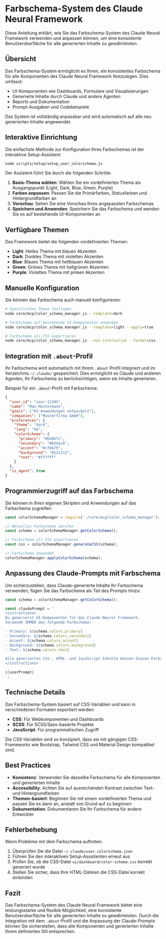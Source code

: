 # Farbschema-System des Claude Neural Framework

Diese Anleitung erklärt, wie Sie das Farbschema-System des Claude Neural Framework verwenden und anpassen können, um eine konsistente Benutzeroberfläche für alle generierten Inhalte zu gewährleisten.

## Übersicht

Das Farbschema-System ermöglicht es Ihnen, ein konsistentes Farbschema für alle Komponenten des Claude Neural Framework festzulegen. Dies umfasst:

- UI-Komponenten wie Dashboards, Formulare und Visualisierungen
- Generierte Inhalte durch Claude und andere Agenten
- Reports und Dokumentation
- Prompt-Ausgaben und Codebeispiele

Das System ist vollständig anpassbar und wird automatisch auf alle neu generierten Inhalte angewendet.

## Interaktive Einrichtung

Die einfachste Methode zur Konfiguration Ihres Farbschemas ist der interaktive Setup-Assistent:

```bash
node scripts/setup/setup_user_colorschema.js
```

Der Assistent führt Sie durch die folgenden Schritte:

1. **Basis-Thema wählen**: Wählen Sie ein vordefiniertes Thema als Ausgangspunkt (Light, Dark, Blue, Green, Purple)
2. **Farben anpassen**: Passen Sie die Primärfarben, Statusfarben und Hintergrundfarben an
3. **Vorschau**: Sehen Sie eine Vorschau Ihres angepassten Farbschemas
4. **Speichern und Anwenden**: Speichern Sie das Farbschema und wenden Sie es auf bestehende UI-Komponenten an

## Verfügbare Themen

Das Framework bietet die folgenden vordefinierten Themen:

- **Light**: Helles Thema mit blauen Akzenten
- **Dark**: Dunkles Thema mit violetten Akzenten
- **Blue**: Blaues Thema mit hellblauen Akzenten
- **Green**: Grünes Thema mit hellgrünen Akzenten
- **Purple**: Violettes Thema mit pinken Akzenten

## Manuelle Konfiguration

Sie können das Farbschema auch manuell konfigurieren:

```bash
# Spezifisches Thema festlegen
node core/mcp/color_schema_manager.js --template=dark

# Farbschema auf bestehende UI-Komponenten anwenden
node core/mcp/color_schema_manager.js --template=light --apply=true

# Farbschema als CSS exportieren
node core/mcp/color_schema_manager.js --non-interactive --format=css
```

## Integration mit `.about`-Profil

Ihr Farbschema wird automatisch mit Ihrem `.about`-Profil integriert und im Verzeichnis `~/.claude/` gespeichert. Dies ermöglicht es Claude und anderen Agenten, Ihr Farbschema zu berücksichtigen, wenn sie Inhalte generieren.

Beispiel für ein `.about`-Profil mit Farbschema:

```json
{
  "user_id": "user-12345",
  "name": "Max Mustermann",
  "goals": ["KI-Anwendungen entwickeln"],
  "companies": ["Musterfirma GmbH"],
  "preferences": {
    "theme": "dark",
    "lang": "de",
    "colorScheme": {
      "primary": "#bb86fc",
      "secondary": "#03dac6",
      "accent": "#cf6679",
      "background": "#121212",
      "text": "#ffffff"
    }
  },
  "is_agent": true
}
```

## Programmierzugriff auf das Farbschema

Sie können in Ihren eigenen Skripten und Anwendungen auf das Farbschema zugreifen:

```javascript
const colorSchemaManager = require('./core/mcp/color_schema_manager');

// Aktuelles Farbschema abrufen
const schema = colorSchemaManager.getColorSchema();

// Farbschema als CSS exportieren
const css = colorSchemaManager.generateCSS(schema);

// Farbschema anwenden
colorSchemaManager.applyColorSchema(schema);
```

## Anpassung des Claude-Prompts mit Farbschema

Um sicherzustellen, dass Claude-generierte Inhalte Ihr Farbschema verwenden, fügen Sie das Farbschema als Teil des Prompts hinzu:

```javascript
const schema = colorSchemaManager.getColorSchema();

const claudePrompt = `
<instructions>
Du generierst UI-Komponenten für das Claude Neural Framework.
Verwende IMMER das folgende Farbschema:

- Primary: ${schema.colors.primary}
- Secondary: ${schema.colors.secondary}
- Accent: ${schema.colors.accent}
- Background: ${schema.colors.background}
- Text: ${schema.colors.text}

Alle generierten CSS-, HTML- und JavaScript-Inhalte müssen dieses Farbschema verwenden.
</instructions>

${userPrompt}
`;
```

## Technische Details

Das Farbschema-System basiert auf CSS-Variablen und kann in verschiedenen Formaten exportiert werden:

- **CSS**: Für Webkomponenten und Dashboards
- **SCSS**: Für SCSS/Sass-basierte Projekte
- **JavaScript**: Für programmatischen Zugriff

Die CSS-Variablen sind so konzipiert, dass sie mit gängigen CSS-Frameworks wie Bootstrap, Tailwind CSS und Material Design kompatibel sind.

## Best Practices

- **Konsistenz**: Verwenden Sie dasselbe Farbschema für alle Komponenten und generierten Inhalte
- **Accessibility**: Achten Sie auf ausreichenden Kontrast zwischen Text- und Hintergrundfarben
- **Themen-basiert**: Beginnen Sie mit einem vordefinierten Thema und passen Sie es dann an, anstatt von Grund auf zu beginnen
- **Dokumentation**: Dokumentieren Sie Ihr Farbschema für andere Entwickler

## Fehlerbehebung

Wenn Probleme mit dem Farbschema auftreten:

1. Überprüfen Sie die Datei `~/.claude/user.colorschema.json`
2. Führen Sie den interaktiven Setup-Assistenten erneut aus
3. Prüfen Sie, ob die CSS-Datei `ui/dashboard/color-schema.css` korrekt generiert wurde
4. Stellen Sie sicher, dass Ihre HTML-Dateien die CSS-Datei korrekt einbinden

## Fazit

Das Farbschema-System des Claude Neural Framework bietet eine leistungsstarke und flexible Möglichkeit, eine konsistente Benutzeroberfläche für alle generierten Inhalte zu gewährleisten. Durch die Integration mit dem `.about`-Profil und die Anpassung der Claude-Prompts können Sie sicherstellen, dass alle Komponenten und generierten Inhalte Ihrem definierten Stil entsprechen.